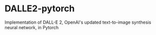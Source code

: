 # DALLE2-pytorch
Implementation of DALL-E 2, OpenAI's updated text-to-image synthesis neural network,  in Pytorch
